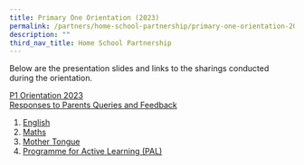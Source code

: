 ```yaml
---
title: Primary One Orientation (2023)
permalink: /partners/home-school-partnership/primary-one-orientation-2023/
description: ""
third_nav_title: Home School Partnership
---
```

Below are the presentation slides and links to the sharings conducted during the orientation.  
  
[P1 Orientation 2023](https://sites.google.com/moe.edu.sg/bedokgreenprimary?usp=share_link) <br>
[Responses to Parents Queries and Feedback](/files/Responses%20to%20Parents%20Queries%20and%20Feedback%20on%20P1%20Parent%20Engagement%20Talks%202022.pdf)

  

1.  [English](https://youtu.be/0PlJ-_J-9OU)
2.  [Maths](https://youtu.be/G5uMrtgqFBU)
3.  [Mother Tongue](https://youtu.be/SnZF_L-K6BM)
4.  [Programme for Active Learning (PAL)](https://youtu.be/seso-vntHqI)